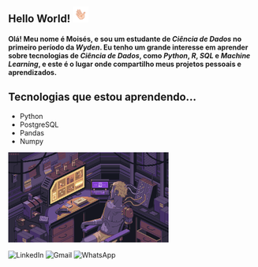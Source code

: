 ## Hello World! <img src = "ola.gif" width = "32px">

#### Olá! Meu nome é Moisés, e sou um estudante de *Ciência de Dados* no primeiro período da *Wyden*. Eu tenho um grande interesse em aprender sobre tecnologias de *Ciência de Dados*, como *Python*, *R*, *SQL* e *Machine Learning*, e este é o lugar onde compartilho meus projetos pessoais e aprendizados.

## Tecnologias que estou aprendendo...
* Python
* PostgreSQL
* Pandas
* Numpy



<img src = "memory.gif" width = "325px">

![LinkedIn](https://img.shields.io/badge/linkedin-%230077B5.svg?style=for-the-badge&logo=linkedin&logoColor=white/) ![Gmail](https://img.shields.io/badge/Gmail-D14836?style=for-the-badge&logo=gmail&logoColor=white) ![WhatsApp](https://img.shields.io/badge/WhatsApp-25D366?style=for-the-badge&logo=whatsapp&logoColor=white)

